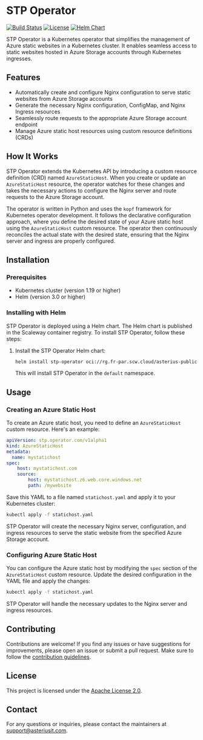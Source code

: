 # STP Operator

[![Build Status](https://github.com/AsteriusIT/stp-operator/actions/workflows/build-deploy.yml/badge.svg)](https://github.com/AsteriusIT/stp-operator/actions/workflows/build-deploy.yml)
[![License](https://img.shields.io/badge/License-Apache%202.0-blue.svg)](https://opensource.org/licenses/Apache-2.0)
[![Helm Chart](https://img.shields.io/badge/helm%20chart-v0.0.3-blue)](https://github.com/AsteriusIT/stp-operator/releases/tag/v0.0.3)

STP Operator is a Kubernetes operator that simplifies the management of Azure
static websites in a Kubernetes cluster. It enables seamless access to static
websites hosted in Azure Storage accounts through Kubernetes ingresses.

## Features

- Automatically create and configure Nginx configuration to serve static
  websites from Azure Storage accounts
- Generate the necessary Nginx configuration, ConfigMap, and Nginx Ingress
  resources
- Seamlessly route requests to the appropriate Azure Storage account endpoint
- Manage Azure static host resources using custom resource definitions (CRDs)

## How It Works

STP Operator extends the Kubernetes API by introducing a custom resource
definition (CRD) named `AzureStaticHost`. When you create or update an
`AzureStaticHost` resource, the operator watches for these changes and takes the
necessary actions to configure the Nginx server and route requests to the Azure
Storage account.

The operator is written in Python and uses the `kopf` framework for Kubernetes
operator development. It follows the declarative configuration approach, where
you define the desired state of your Azure static host using the
`AzureStaticHost` custom resource. The operator then continuously reconciles the
actual state with the desired state, ensuring that the Nginx server and ingress
are properly configured.

## Installation

### Prerequisites

- Kubernetes cluster (version 1.19 or higher)
- Helm (version 3.0 or higher)

### Installing with Helm

STP Operator is deployed using a Helm chart. The Helm chart is published in the
Scaleway container registry. To install STP Operator, follow these steps:

1. Install the STP Operator Helm chart:
   ```bash
   helm install stp-operator oci://rg.fr-par.scw.cloud/asterius-public-helm/operators/stp-operator --version 0.0.2
   ```

   This will install STP Operator in the `default` namespace.

## Usage

### Creating an Azure Static Host

To create an Azure static host, you need to define an `AzureStaticHost` custom
resource. Here's an example:

```yaml
apiVersion: stp.operator.com/v1alpha1
kind: AzureStaticHost
metadata:
  name: mystatichost
spec:
    host: mystatichost.com
    source:
        host: mystatichost.z6.web.core.windows.net
        path: /mywebsite
```

Save this YAML to a file named `statichost.yaml` and apply it to your Kubernetes
cluster:

```bash
kubectl apply -f statichost.yaml
```

STP Operator will create the necessary Nginx server, configuration, and ingress
resources to serve the static website from the specified Azure Storage account.

### Configuring Azure Static Host

You can configure the Azure static host by modifying the `spec` section of the
`AzureStaticHost` custom resource. Update the desired configuration in the YAML
file and apply the changes:

```bash
kubectl apply -f statichost.yaml
```

STP Operator will handle the necessary updates to the Nginx server and ingress
resources.

## Contributing

Contributions are welcome! If you find any issues or have suggestions for
improvements, please open an issue or submit a pull request. Make sure to follow
the [contribution guidelines](CONTRIBUTING.md).

## License

This project is licensed under the [Apache License 2.0](LICENSE).

## Contact

For any questions or inquiries, please contact the maintainers at
[support@asteriusit.com](mailto:support@asteriusit.com).
